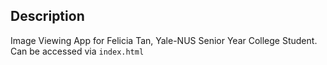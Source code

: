 ## Description ##
Image Viewing App for Felicia Tan, Yale-NUS Senior Year College Student. Can be accessed via `index.html`
